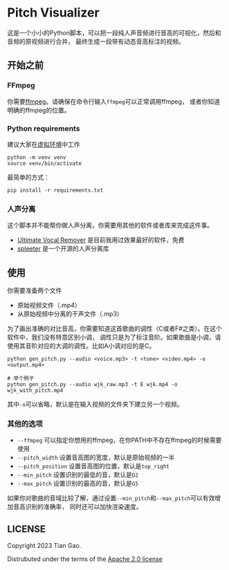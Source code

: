 # Pitch Visualizer

这是一个小小的Python脚本，可以把一段纯人声音频进行音高的可视化，然后和音频的原视频进行合并，
最终生成一段带有动态音高标注的视频。

## 开始之前

### FFmpeg

你需要[ffmpeg](https://ffmpeg.org/)。请确保在命令行输入`ffmpeg`可以正常调用ffmpeg，
或者你知道明确的ffmpeg的位置。

### Python requirements

建议大家在[虚拟环境](https://docs.python.org/zh-cn/3/library/venv.html)中工作

```
python -m venv venv
source venv/bin/activate
```

最简单的方式：

```
pip install -r requirements.txt
```

### 人声分离

这个脚本并不能帮你做人声分离，你需要用其他的软件或者库来完成这件事。

* [Ultimate Vocal Remover](https://ultimatevocalremover.com/) 是目前我用过效果最好的软件，免费
* [spleeter](https://github.com/deezer/spleeter) 是一个开源的人声分离库

## 使用

你需要准备两个文件

* 原始视频文件（.mp4）
* 从原始视频中分离的干声文件（.mp3）

为了画出准确的对比音高，你需要知道这首歌曲的调性（C或者F#之类）。在这个软件中，我们没有特意区别小调，
调性只是为了标注音阶。如果歌曲是小调，请使用其音阶对应的大调的调性。比如A小调对应的是C。

```
python gen_pitch.py --audio <voice.mp3> -t <tone> <video.mp4> -o <output.mp4>

# 举个例子
python gen_pitch.py --audio wjk_raw.mp3 -t E wjk.mp4 -o wjk_with_pitch.mp4
```

其中`-o`可以省略，默认是在输入视频的文件夹下建立另一个视频。

### 其他的选项

* `--ffmpeg` 可以指定你想用的ffmpeg，在你PATH中不存在ffmpeg的时候需要使用
* `--pitch_width` 设置音高图的宽度，默认是原始视频的一半
* `--pitch_position` 设置音高图的位置，默认是`top_right`
* `--min_pitch` 设置识别的最低的音，默认是`D2`
* `--max_pitch` 设置识别的最高的音，默认是`G5`

如果你对歌曲的音域比较了解，通过设置`--min_pitch`和`--max_pitch`可以有效增加音高识别的准确率，
同时还可以加快渲染速度。

## LICENSE

Copyright 2023 Tian Gao.

Distrubuted under the terms of the [Apache 2.0 license](https://github.com/gaogaotiantian/pitch-visualizer/blob/master/LICENSE)

